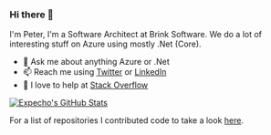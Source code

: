 ### Hi there 👋

I'm Peter, I'm a Software Architect at Brink Software. We do a lot of interesting stuff on Azure using mostly .Net (Core). 

- 💬 Ask me about anything Azure or .Net
- 📫 Reach me using [Twitter](https://twitter.com/Peter_Bons) or [LinkedIn](https://www.linkedin.com/in/peterbons/)
- 👯 I love to help at [Stack Overflow](https://stackoverflow.com/users/932728/peter-bons)

[![Expecho's GitHub Stats](https://github-readme-stats.vercel.app/api?username=Expecho&show_icons=true&include_all_commits=true&count_private=true)](https://github.com/AVS1508)

For a list of repositories I contributed code to take a look [here](CONTRIBUTIONS.md).

<!--
**Expecho/Expecho** is a ✨ _special_ ✨ repository because its `README.md` (this file) appears on your GitHub profile.

Here are some ideas to get you started:

- 🔭 I’m currently working on ...
- 🌱 I’m currently learning ...
- 👯 I’m looking to collaborate on ...
- 🤔 I’m looking for help with ...

- 😄 Pronouns: ...
- ⚡ Fun fact: ...
-->
